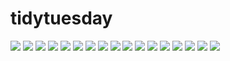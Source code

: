 # tidytuesday

![](2022/week_19/tidytuesday_2022_w19.png)
![](2022/week_12/tidytuesday2_2022_w12_figma.png)
![](2022/week_12/2012_12_usbabynames_figma.png)
![](2022/week_10/tidytuesday_2022_w10.png)
![](2022/week_8/tidytuesday_2022_w8_figma.png) 
![](2022/week_7/2022_7_duboischallenge.png)
![](2022/week_6/tidytuesday_2022_w6.png)
![](2022/week_5/tiytuesday_2022_w5.png)
![](2022/week_4/tidytuesday_2022_w4.png)
![](2022/week_3/tidytuesay_2022_w3.png)
![](2022/week_2/tidytuesday_2022_w2.png)
![](2022/week_1/tidytuesday_2022_w1.png)
![](2021/week_52/tidytuesday_2021_w52.png)
![](2021/week_51/tidytuesday_2021_w51.png)
![](2021/week_50/tidytuesday_2021_w50.png)
![](2021/week_49/tidytuesday_2021_w48.png)
![](2021/week_48/tidytuesday_2021_w48.png)




